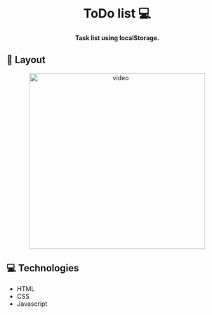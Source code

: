 <h1 align="center" style="font-weight: bold;">ToDo list 💻</h1>

<p align="center">
    <b>Task list using localStorage.</b>
</p>

<h2 id="layout">🎨 Layout</h2>

<p align="center">
    <img src="./src/printscreen.PNG" alt="video" width="400px">
</p>

<h2 id="technologies">💻 Technologies</h2>

- HTML
- CSS
- Javascript
